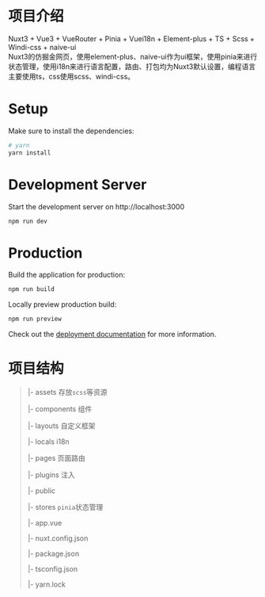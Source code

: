 # 项目介绍
Nuxt3 + Vue3 + VueRouter + Pinia + Vuei18n + Element-plus + TS + Scss + Windi-css + naive-ui  
Nuxt3的仿掘金网页，使用element-plus、naive-ui作为ui框架，使用pinia来进行状态管理，使用i18n来进行语言配置，路由、打包均为Nuxt3默认设置，编程语言主要使用ts，css使用scss、windi-css。

# Setup
Make sure to install the dependencies:

```bash
# yarn
yarn install
```

# Development Server

Start the development server on http://localhost:3000

```bash
npm run dev
```

# Production

Build the application for production:

```bash
npm run build
```

Locally preview production build:

```bash
npm run preview
```

Check out the [deployment documentation](https://nuxt.com/docs/getting-started/deployment) for more information.


# 项目结构   
>|- assets  存放`scss`等资源
>
>|- components  组件
>
>|- layouts  自定义框架
>
>|- locals  i18n
>
>|- pages  页面路由
>
>|- plugins  注入
>
>|- public 
>
>|- stores  `pinia`状态管理
>
>|- app.vue
>
>|- nuxt.config.json
>
>|- package.json
>
>|- tsconfig.json
>
>|- yarn.lock
